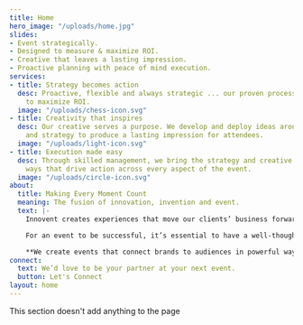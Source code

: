 ```yaml
---
title: Home
hero_image: "/uploads/home.jpg"
slides:
- Event strategically.
- Designed to measure & maximize ROI.
- Creative that leaves a lasting impression.
- Proactive planning with peace of mind execution.
services:
- title: Strategy becomes action
  desc: Proactive, flexible and always strategic ... our proven processes are designed
    to maximize ROI.
  image: "/uploads/chess-icon.svg"
- title: Creativity that inspires
  desc: Our creative serves a purpose. We develop and deploy ideas around your objectives
    and strategy to produce a lasting impression for attendees.
  image: "/uploads/light-icon.svg"
- title: Execution made easy
  desc: Through skilled management, we bring the strategy and creative to life in
    ways that drive action across every aspect of the event.
  image: "/uploads/circle-icon.svg"
about:
  title: Making Every Moment Count
  meaning: The fusion of innovation, invention and event.
  text: |-
    Innovent creates experiences that move our clients’ business forward. Our clients are inundated with other projects and need their events to produce results, but they lack the time and resources to focus on the strategic and creative aspects of every event. Innovent fixes this issue with proactive and comprehensive services that have been proven successful time and time again.

    For an event to be successful, it’s essential to have a well-thought out and objective-focused roadmap. This roadmap is connective from the time the event conceives until long after the last attendee departs. This tactical approach creates a stronger connection between your brand and attendees, and is what we refer to as an event continuum.

    **We create events that connect brands to audiences in powerful ways. Every service we offer throughout the event continuum roadmap is uniquely designed to deliver a seamless and integrated story and ultimately, maximize ROI.**
connect:
  text: We’d love to be your partner at your next event.
  button: Let's Connect
layout: home
---
```


This section doesn't add anything to the page